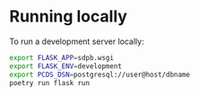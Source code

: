 # Running locally

To run a development server locally:

```bash
export FLASK_APP=sdpb.wsgi
export FLASK_ENV=development
export PCDS_DSN=postgresql://user@host/dbname
poetry run flask run
```
